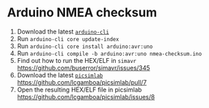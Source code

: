 # Arduino NMEA checksum

1. Download the latest [`arduino-cli`](https://github.com/arduino/arduino-cli/releases)
2. Run `arduino-cli core update-index`
3. Run `arduino-cli core install arduino:avr:uno`
4. Run `arduino-cli compile -b arduino:avr:uno nmea-checksum.ino`
5. Find out how to run the HEX/ELF in `simavr` https://github.com/buserror/simavr/issues/345
6. Download the latest [`picsimlab`](https://github.com/lcgamboa/picsimlab) https://github.com/lcgamboa/picsimlab/pull/7
7. Open the resulting HEX/ELF file in picsimlab https://github.com/lcgamboa/picsimlab/issues/8
